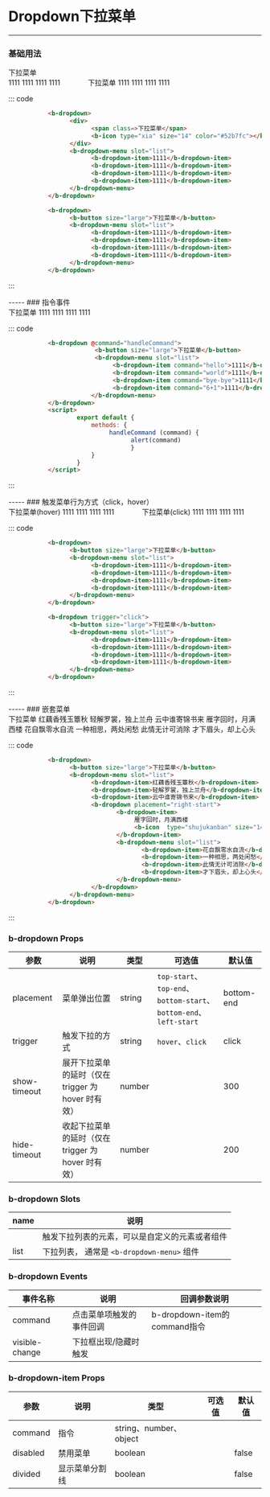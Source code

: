 # Dropdown下拉菜单
-----
### 基础用法

<div class="example">
    <div class="example-box">
            <b-dropdown>
                <div>
                    <span class=>下拉菜单</span>
                    <b-icon type="xia" size="14" color="#52b7fc"></b-icon>
                </div>
                <b-dropdown-menu slot="list">
                    <b-dropdown-item>1111</b-dropdown-item>
                    <b-dropdown-item>1111</b-dropdown-item>
                    <b-dropdown-item>1111</b-dropdown-item>
                    <b-dropdown-item>1111</b-dropdown-item>
                </b-dropdown-menu>
            </b-dropdown>
            &nbsp;&nbsp;&nbsp;&nbsp;&nbsp;&nbsp;&nbsp;&nbsp;&nbsp;&nbsp;&nbsp;&nbsp;
            <b-dropdown>
                <b-button size="large">下拉菜单</b-button>
                <b-dropdown-menu slot="list">
                    <b-dropdown-item>1111</b-dropdown-item>
                    <b-dropdown-item>1111</b-dropdown-item>
                    <b-dropdown-item>1111</b-dropdown-item>
                    <b-dropdown-item>1111</b-dropdown-item>
                </b-dropdown-menu>
            </b-dropdown>
    </div>

::: code
```html
           <b-dropdown>
                 <div>
                       <span class=>下拉菜单</span>
                       <b-icon type="xia" size="14" color="#52b7fc"></b-icon>
                 </div>
                 <b-dropdown-menu slot="list">
                       <b-dropdown-item>1111</b-dropdown-item>
                       <b-dropdown-item>1111</b-dropdown-item>
                       <b-dropdown-item>1111</b-dropdown-item>
                       <b-dropdown-item>1111</b-dropdown-item>
                 </b-dropdown-menu>
           </b-dropdown>

           <b-dropdown>
                 <b-button size="large">下拉菜单</b-button>
                 <b-dropdown-menu slot="list">
                       <b-dropdown-item>1111</b-dropdown-item>
                       <b-dropdown-item>1111</b-dropdown-item>
                       <b-dropdown-item>1111</b-dropdown-item>
                       <b-dropdown-item>1111</b-dropdown-item>
                 </b-dropdown-menu>
           </b-dropdown>
```
:::
</div>
-----
### 指令事件

<div class="example">
    <div class="example-box">
            <b-dropdown @command="handleCommand">
                <b-button size="large">下拉菜单</b-button>
                <b-dropdown-menu slot="list">
                    <b-dropdown-item command="hello">1111</b-dropdown-item>
                    <b-dropdown-item command="world">1111</b-dropdown-item>
                    <b-dropdown-item command="bye-bye">1111</b-dropdown-item>
                    <b-dropdown-item command="6+1">1111</b-dropdown-item>
                </b-dropdown-menu>
            </b-dropdown>
    </div>

::: code
```html
           <b-dropdown @command="handleCommand">
                        <b-button size="large">下拉菜单</b-button>
                        <b-dropdown-menu slot="list">
                             <b-dropdown-item command="hello">1111</b-dropdown-item>
                             <b-dropdown-item command="world">1111</b-dropdown-item>
                             <b-dropdown-item command="bye-bye">1111</b-dropdown-item>
                             <b-dropdown-item command="6+1">1111</b-dropdown-item>
                       </b-dropdown-menu>
           </b-dropdown>
           <script>
                   export default {
                       methods: {
                            handleCommand (command) {
                                  alert(command)
                                  }
                       }
                   }
           </script>
```
:::
</div>
-----
### 触发菜单行为方式（click，hover）

<div class="example">
    <div class="example-box">
            <b-dropdown>
                <b-button size="large">下拉菜单(hover)</b-button>
                <b-dropdown-menu slot="list">
                    <b-dropdown-item>1111</b-dropdown-item>
                    <b-dropdown-item>1111</b-dropdown-item>
                    <b-dropdown-item>1111</b-dropdown-item>
                    <b-dropdown-item>1111</b-dropdown-item>
                </b-dropdown-menu>
            </b-dropdown>
            &nbsp;&nbsp;&nbsp;&nbsp;&nbsp;&nbsp;&nbsp;&nbsp;&nbsp;&nbsp;&nbsp;&nbsp;
            <b-dropdown trigger="click">
                  <b-button size="large">下拉菜单(click)</b-button>
                       <b-dropdown-menu slot="list">
                       <b-dropdown-item>1111</b-dropdown-item>
                       <b-dropdown-item>1111</b-dropdown-item>
                       <b-dropdown-item>1111</b-dropdown-item>
                       <b-dropdown-item>1111</b-dropdown-item>
                  </b-dropdown-menu>
            </b-dropdown>
    </div>

::: code
```html
           <b-dropdown>
                 <b-button size="large">下拉菜单</b-button>
                 <b-dropdown-menu slot="list">
                       <b-dropdown-item>1111</b-dropdown-item>
                       <b-dropdown-item>1111</b-dropdown-item>
                       <b-dropdown-item>1111</b-dropdown-item>
                       <b-dropdown-item>1111</b-dropdown-item>
                 </b-dropdown-menu>
           </b-dropdown>

           <b-dropdown trigger="click">
                 <b-button size="large">下拉菜单</b-button>
                 <b-dropdown-menu slot="list">
                       <b-dropdown-item>1111</b-dropdown-item>
                       <b-dropdown-item>1111</b-dropdown-item>
                       <b-dropdown-item>1111</b-dropdown-item>
                       <b-dropdown-item>1111</b-dropdown-item>
                 </b-dropdown-menu>
           </b-dropdown>
```
:::
</div>
-----
### 嵌套菜单

<div class="example">
    <div class="example-box">
            <b-dropdown>
                  <b-button size="large">下拉菜单</b-button>
                  <b-dropdown-menu slot="list">
                       <b-dropdown-item>红藕香残玉簟秋</b-dropdown-item>
                       <b-dropdown-item>轻解罗裳，独上兰舟</b-dropdown-item>
                       <b-dropdown-item>云中谁寄锦书来</b-dropdown-item>
                       <b-dropdown placement="right-start">
                            <b-dropdown-item>
                                  雁字回时，月满西楼
                                  <b-icon  type="shujukanban" size="14" color="#52b7fc"></b-icon>
                            </b-dropdown-item>
                            <b-dropdown-menu slot="list">
                                  <b-dropdown-item>花自飘零水自流</b-dropdown-item>
                                  <b-dropdown-item>一种相思，两处闲愁</b-dropdown-item>
                                  <b-dropdown-item>此情无计可消除</b-dropdown-item>
                                  <b-dropdown-item>才下眉头，却上心头</b-dropdown-item>
                            </b-dropdown-menu>
                       </b-dropdown>
                  </b-dropdown-menu>
            </b-dropdown>
    </div>

::: code
```html
           <b-dropdown>
                 <b-button size="large">下拉菜单</b-button>
                 <b-dropdown-menu slot="list">
                       <b-dropdown-item>红藕香残玉簟秋</b-dropdown-item>
                       <b-dropdown-item>轻解罗裳，独上兰舟</b-dropdown-item>
                       <b-dropdown-item>云中谁寄锦书来</b-dropdown-item>
                       <b-dropdown placement="right-start">
                              <b-dropdown-item>
                                   雁字回时，月满西楼
                                   <b-icon  type="shujukanban" size="14" color="#52b7fc"></b-icon>
                              </b-dropdown-item>
                              <b-dropdown-menu slot="list">
                                     <b-dropdown-item>花自飘零水自流</b-dropdown-item>
                                     <b-dropdown-item>一种相思，两处闲愁</b-dropdown-item>
                                     <b-dropdown-item>此情无计可消除</b-dropdown-item>
                                     <b-dropdown-item>才下眉头，却上心头</b-dropdown-item>
                              </b-dropdown-menu>
                       </b-dropdown>
                 </b-dropdown-menu>
           </b-dropdown>
```
:::
</div>

### b-dropdown Props
| 参数 | 说明 | 类型 | 可选值 | 默认值 |
| ---- | ---- | ---- | ---- | ---- |
| placement | 菜单弹出位置   | string  | `top-start`、`top-end`、`bottom-start`、`bottom-end`、`left-start` | bottom-end |
| trigger | 触发下拉的方式 | string | `hover`、`click` | click |
| show-timeout    | 展开下拉菜单的延时（仅在 trigger 为 hover 时有效）| number|    | 300 |
| hide-timeout    | 收起下拉菜单的延时（仅在 trigger 为 hover 时有效）| number|    |200   |

### b-dropdown Slots
| name | 说明 |
| ---- | ---- |
|      | 触发下拉列表的元素，可以是自定义的元素或者组件   |
| list | 下拉列表， 通常是 `<b-dropdown-menu>` 组件 |

### b-dropdown Events
| 事件名称 | 说明 |   回调参数说明  |
| ---- | ---- |   ---- |
|  command | 点击菜单项触发的事件回调 |  b-dropdown-item的command指令   |
|  visible-change | 下拉框出现/隐藏时触发 |     |

### b-dropdown-item Props
| 参数 | 说明 | 类型 | 可选值 | 默认值 |
| ---- | ---- | ---- | ---- | ---- |
| command | 指令  | string、number、object  |  |  |
| disabled | 禁用菜单 | boolean |  | false |
| divided  | 显示菜单分割线| boolean|    | false |

